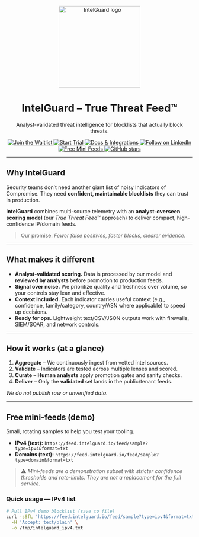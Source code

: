 <p align="center">
  <a href="https://intelguard.io" target="_blank" rel="noopener">
    <img src="https://intelguard.io/logo.png" width="220" alt="IntelGuard logo"/>
  </a>
</p>

<h1 align="center">IntelGuard – True Threat Feed™</h1>

<p align="center">
  Analyst-validated threat intelligence for blocklists that actually block threats.
</p>

<p align="center">
  <a href="https://intelguard.io/join">
    <img alt="Join the Waitlist" src="https://img.shields.io/badge/Join%20the%20Waitlist-000"/>
  </a>
  <a href="https://intelguard.io/features">
    <img alt="Start Trial" src="https://img.shields.io/badge/Start%20Trial-1aa34a"/>
  </a>
  <a href="https://intelguard.io/integrations">
    <img alt="Docs & Integrations" src="https://img.shields.io/badge/Docs%20%26%20Integrations-0b5fff"/>
  </a>
  <a href="https://www.linkedin.com/company/intelguard">
    <img alt="Follow on LinkedIn" src="https://img.shields.io/badge/Follow%20on%20LinkedIn-0A66C2?logo=linkedin&logoColor=white"/>
  </a>
  <a href="#free-mini-feeds">
    <img alt="Free Mini Feeds" src="https://img.shields.io/badge/Free%20Mini%20Feeds-Demo-lightgrey"/>
  </a>
  <a href="https://github.com/INTELGUARD-IO/INTELGUARD/stargazers">
    <img alt="GitHub stars" src="https://img.shields.io/github/stars/INTELGUARD-IO/INTELGUARD?style=social"/>
  </a>
</p>

---

## Why IntelGuard
Security teams don’t need another giant list of noisy Indicators of Compromise. They need **confident, maintainable blocklists** they can trust in production.

**IntelGuard** combines multi-source telemetry with an **analyst-overseen scoring model** (our *True Threat Feed™* approach) to deliver compact, high-confidence IP/domain feeds.

> Our promise: *Fewer false positives, faster blocks, clearer evidence.*

---

## What makes it different
- **Analyst-validated scoring.** Data is processed by our model and **reviewed by analysts** before promotion to production feeds.
- **Signal over noise.** We prioritize quality and freshness over volume, so your controls stay lean and effective.
- **Context included.** Each indicator carries useful context (e.g., confidence, family/category, country/ASN where applicable) to speed up decisions.
- **Ready for ops.** Lightweight text/CSV/JSON outputs work with firewalls, SIEM/SOAR, and network controls.

---

## How it works (at a glance)
1. **Aggregate** – We continuously ingest from vetted intel sources.
2. **Validate** – Indicators are tested across multiple lenses and scored.
3. **Curate** – **Human analysts** apply promotion gates and sanity checks.
4. **Deliver** – Only the **validated** set lands in the public/tenant feeds.

*We do not publish raw or unverified data.*

---

<a id="free-mini-feeds"></a>
## Free mini-feeds (demo)
Small, rotating samples to help you test your tooling.

- **IPv4 (text):** `https://feed.intelguard.io/feed/sample?type=ipv4&format=txt`
- **Domains (text):** `https://feed.intelguard.io/feed/sample?type=domain&format=txt`

> ⚠️ *Mini-feeds are a demonstration subset with stricter confidence thresholds and rate-limits. They are not a replacement for the full service.*

### Quick usage — IPv4 list
```bash
# Pull IPv4 demo blocklist (save to file)
curl -sSfL 'https://feed.intelguard.io/feed/sample?type=ipv4&format=txt' \
  -H 'Accept: text/plain' \
  -o /tmp/intelguard_ipv4.txt
